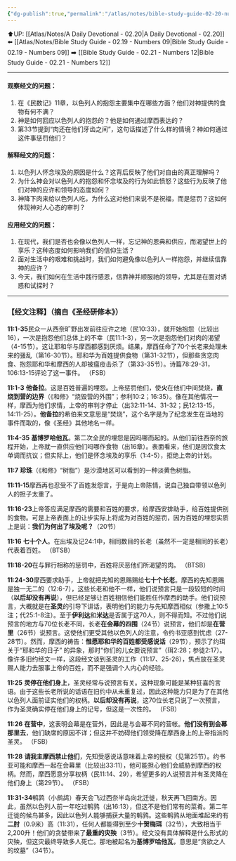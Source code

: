```yaml
---
{"dg-publish":true,"permalink":"/atlas/notes/bible-study-guide-02-20-numbers-11/"}
---
```


⬆️UP: [[Atlas/Notes/A Daily Devotional - 02.20\|A Daily Devotional - 02.20]]
⬅️ [[Atlas/Notes/Bible Study Guide - 02.19 - Numbers 09\|Bible Study Guide - 02.19 - Numbers 09]]
➡️ [[Bible Study Guide - 02.21 - Numbers 12\|Bible Study Guide - 02.21 - Numbers 12]] 

---

#### 观察经文的问题：
1. 在《民数记》11章，以色列人的抱怨主要集中在哪些方面？他们对神提供的食物有何不满？
2. 神是如何回应以色列人的抱怨的？他是如何通过摩西表达的？
3. 第33节提到“肉还在他们牙齿之间”，这句话描述了什么样的情境？神如何通过这件事惩罚他们？

#### 解释经文的问题：
1. 以色列人怀念埃及的原因是什么？这背后反映了他们对自由的真正理解吗？
2. 为什么神会对以色列人的抱怨和怀念埃及的行为如此愤怒？这些行为反映了他们对神的应许和领导的态度如何？
3. 神降下肉来给以色列人吃，为什么这对他们来说不是祝福，而是惩罚？这如何体现神对人心态的审判？

#### 应用经文的问题：
1. 在现代，我们是否也会像以色列人一样，忘记神的恩典和供应，而渴望世上的享乐？这种态度如何影响我们的信仰生活？
2. 面对生活中的艰难和挑战时，我们如何避免像以色列人一样抱怨，并继续信靠神的应许？
3. 今天，我们如何在生活中践行感恩，信靠神并顺服祂的领导，尤其是在面对诱惑和试探时？

---
### 【经文注释】（摘自《圣经研修本》）

**11:1-35**民众一从西奈旷野出发前往应许之地（民10:33），就开始抱怨（比较出16），一次是抱怨他们总体上的不幸（民11:1-3），另一次是抱怨他们对肉的渴望（4-15节）。这让耶和华与摩西都感到厌烦。结果，摩西任命了70个长老来处理未来的骚乱（第16-30节）。耶和华为百姓提供食物（第31-32节），但那些贪恋肉食、抱怨耶和华和摩西的人却被瘟疫击杀了（第33-35节）。诗篇78:29-31，106:13-15评论了这一事件。 （FSB）

**11:1-3** **他备拉**。这是百姓普遍的埋怨。上帝惩罚他们，使**火**在他们中间焚烧，**直烧到营的边界**（《和修》“烧毁营的外围”；参利10:2；16:35）。像在其他情况一样，摩西为他们求情，上帝的审判才停止（出32:11-14、31-32；民12:13-15，14:11-25）。**他备拉**的希伯来文意思是“焚烧”，这个名字是为了纪念发生在当地的事件而取的，像《圣经》其他地名一样。

**11:4-35** **基博罗哈他瓦**。第二次全民的埋怨是因吗哪而起的。从他们前往西奈的旅程开始，上帝就一直供应他们吗哪作食物（出16章）。表面看来，他们是因饮食太单调而抗议；但实际上，他们是怀念埃及的享乐（1:4-5），拒绝上帝的计划。

**11:7** **珍珠**（《和修》“树脂”）是沙漠地区可以看到的一种淡黄色树脂。

**11:11-15**摩西再也忍受不了百姓发怨言，于是向上帝陈情，说自己独自带领以色列人的担子太重了。

**11:16-23**上帝答应满足摩西的需要和百姓的要求，给摩西安排助手，给百姓提供别的食物。可是上帝表面上的让步实际上将成为对百姓的惩罚，因为百姓的埋怨实质上是说：**我们为何出了埃及呢？**（20节）

**11:16** **七十个人**。在出埃及记24:1中，相同数目的长老（虽然不一定是相同的长老）代表着百姓。 （BTSB）

**11:18-20**在与罪行相称的惩罚中，百姓将厌恶他们所渴望的肉。 （BTSB）

**11:24-30**摩西要求助手，上帝就把先知的恩赐赐给**七十个长老**。摩西的先知恩赐是独一无二的（12:6-7），这些长老和他不一样，他们说预言只是一段较短的时间（**以后却没有再说**），但已经足够让百姓相信他们能胜任作摩西的助手。他们说预言，大概就是在**圣灵**的引导下讲话，表明他们的能力与先知摩西相似（参撒上10:5注；代25:1-8注）。至于**伊利达**和**米达**是否属于这70人，则不得而知。不过他们说预言的地方与70位长老不同，长老**在会幕的四围**（24节）说预言，他们却是**在营里**（26节）说预言。这使他们更受其他以色列人的注意，令约书亚感到忧虑（27-28节）。然而，摩西的祷告：**惟愿耶和华的百姓都受感说话**（29节），预示了约珥关于“耶和华的日子” 的异象，那时“你们的儿女要说预言”（珥2:28；参徒2:17）。像许多旧约经文一样，这段经文谈到圣灵的工作（11:17、25-26），焦点放在圣灵赐人能力去服事上帝的百姓，而不是强调个人内心的经验。

**11:25** **灵停在他们身上**，圣灵经常与说预言有关。这种现象可能是某种狂喜的言语。由于这些长老所说的话语在旧约中从未重复过，因此这种能力只是为了在其他以色列人面前证实他们的权柄。**以后却没有再说**，这70位长老只说了一次预言，作为圣灵确实停在他们身上的记号，但这是一次性的。 （FSB）

**11:26** **在营中**，这表明会幕是在营外，因此是与会幕不同的营帐。**他们没有到会幕那里去**，他们缺席的原因不详；但这并不妨碍他们领受降在摩西身上的上帝指派的圣灵。 （FSB）

**11:28** **请我主摩西禁止他们**，先知受感说话意味着上帝的授权（见第25节）。约书亚可能和摩西一起在会幕里（比较出33:11），他可能担心他们会威胁到摩西的权柄。然而，摩西愿意分享权柄（民11:14、29），希望更多的人说预言并有圣灵降在他们身上（第29节）。 （FSB）

**11:31-34**鹌鹑（小鹧鸪）春天会飞过西奈半岛向北迁徙，秋天再飞回南方。因此，虽然以色列人前一年吃过鹌鹑（出16:13），但这不是他们常有的菜肴。第二年迁徙的候鸟甚多，因此以色列人能够捕获大量的鹌鹑。这些鹌鹑从地面堆起来约有**二肘**（0.9米）高（11:31），任何人都能得到至少**十贺梅珥**（32节），大致相当于2,200升！他们的贪婪带来了**最重的灾殃**（3节）。经文没有具体解释是什么形式的灾殃，但这灾最终导致多人死亡。那地被起名为**基博罗哈他瓦**，意思是“贪欲之人的坟墓”（34节）。